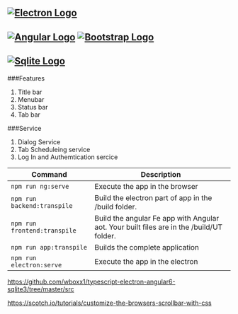 [![Electron Logo](https://www.vectorlogo.zone/logos/electronjs/electronjs-ar21.svg)](https://electronjs.org/)
---------------------------------------
[![Angular Logo](https://www.vectorlogo.zone/logos/angular/angular-ar21.svg)](https://angular.io/) 
[![Bootstrap Logo](https://www.vectorlogo.zone/logos/getbootstrap/getbootstrap-ar21.svg)](https://getbootstrap.com/)
---------------------------------------
[![Sqlite Logo](https://www.vectorlogo.zone/logos/sqlite/sqlite-ar21.svg)](https://www.sqlite.org/)
---------------------------------------

###Features
1.  Title bar 
2.  Menubar
3.  Status bar 
4.  Tab bar

###Service 
1. Dialog Service
2. Tab Scheduleing service
3. Log In and Authemtication sercice 



|Command|Description|
|--|--|
|`npm run ng:serve`| Execute the app in the browser |
|`npm run backend:transpile`| Build the electron part of app in the /build folder. |
|`npm run frontend:transpile`| Build the angular Fe app with Angular aot. Your built files are in the /build/UT folder. |
|`npm run app:transpile`| Builds the complete application |
|`npm run electron:serve`| Execute the app in the electron  |


https://github.com/wboxx1/typescript-electron-angular6-sqlite3/tree/master/src


https://scotch.io/tutorials/customize-the-browsers-scrollbar-with-css